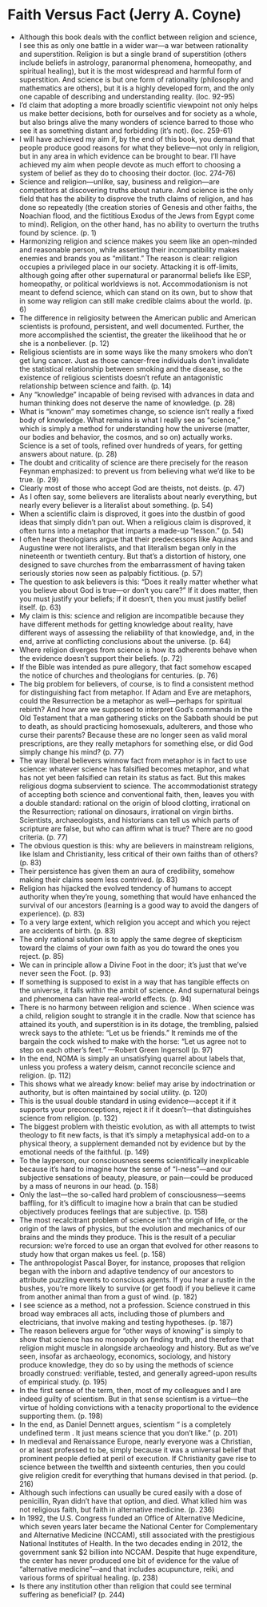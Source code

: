 # Faith Versus Fact (Jerry A. Coyne)
* Although this book deals with the conflict between religion and science, I see this as only one battle in a wider war—a war between rationality and superstition. Religion is but a single brand of superstition (others include beliefs in astrology, paranormal phenomena, homeopathy, and spiritual healing), but it is the most widespread and harmful form of superstition. And science is but one form of rationality (philosophy and mathematics are others), but it is a highly developed form, and the only one capable of describing and understanding reality. (loc. 92-95)
* I’d claim that adopting a more broadly scientific viewpoint not only helps us make better decisions, both for ourselves and for society as a whole, but also brings alive the many wonders of science barred to those who see it as something distant and forbidding (it’s not). (loc. 259-61)
* I will have achieved my aim if, by the end of this book, you demand that people produce good reasons for what they believe—not only in religion, but in any area in which evidence can be brought to bear. I’ll have achieved my aim when people devote as much effort to choosing a system of belief as they do to choosing their doctor. (loc. 274-76)
* Science and religion—unlike, say, business and religion—are competitors at discovering truths about nature. And science is the only field that has the ability to disprove the truth claims of religion, and has done so repeatedly (the creation stories of Genesis and other faiths, the Noachian flood, and the fictitious Exodus of the Jews from Egypt come to mind). Religion, on the other hand, has no ability to overturn the truths found by science. (p. 1)
* Harmonizing religion and science makes you seem like an open-minded and reasonable person, while asserting their incompatibility makes enemies and brands you as “militant.” The reason is clear: religion occupies a privileged place in our society. Attacking it is off-limits, although going after other supernatural or paranormal beliefs like ESP, homeopathy, or political worldviews is not. Accommodationism is not meant to defend science, which can stand on its own, but to show that in some way religion can still make credible claims about the world. (p. 6)
* The difference in religiosity between the American public and American scientists is profound, persistent, and well documented. Further, the more accomplished the scientist, the greater the likelihood that he or she is a nonbeliever. (p. 12)
* Religious scientists are in some ways like the many smokers who don’t get lung cancer. Just as those cancer-free individuals don’t invalidate the statistical relationship between smoking and the disease, so the existence of religious scientists doesn’t refute an antagonistic relationship between science and faith. (p. 14)
* Any “knowledge” incapable of being revised with advances in data and human thinking does not deserve the name of knowledge. (p. 28)
* What is “known” may sometimes change, so science isn’t really a fixed body of knowledge. What remains is what I really see as “science,” which is simply a method for understanding how the universe (matter, our bodies and behavior, the cosmos, and so on) actually works. Science is a set of tools, refined over hundreds of years, for getting answers about nature. (p. 28)
* The doubt and criticality of science are there precisely for the reason Feynman emphasized: to prevent us from believing what we’d like to be true. (p. 29)
* Clearly most of those who accept God are theists, not deists. (p. 47)
* As I often say, some believers are literalists about nearly everything, but nearly every believer is a literalist about something. (p. 54)
* When a scientific claim is disproved, it goes into the dustbin of good ideas that simply didn’t pan out. When a religious claim is disproved, it often turns into a metaphor that imparts a made-up “lesson.” (p. 54)
* I often hear theologians argue that their predecessors like Aquinas and Augustine were not literalists, and that literalism began only in the nineteenth or twentieth century. But that’s a distortion of history, one designed to save churches from the embarrassment of having taken seriously stories now seen as palpably fictitious. (p. 57)
* The question to ask believers is this: “Does it really matter whether what you believe about God is true—or don’t you care?” If it does matter, then you must justify your beliefs; if it doesn’t, then you must justify belief itself. (p. 63)
* My claim is this: science and religion are incompatible because they have different methods for getting knowledge about reality, have different ways of assessing the reliability of that knowledge, and, in the end, arrive at conflicting conclusions about the universe. (p. 64)
* Where religion diverges from science is how its adherents behave when the evidence doesn’t support their beliefs. (p. 72)
* If the Bible was intended as pure allegory, that fact somehow escaped the notice of churches and theologians for centuries. (p. 76)
* The big problem for believers, of course, is to find a consistent method for distinguishing fact from metaphor. If Adam and Eve are metaphors, could the Resurrection be a metaphor as well—perhaps for spiritual rebirth? And how are we supposed to interpret God’s commands in the Old Testament that a man gathering sticks on the Sabbath should be put to death, as should practicing homosexuals, adulterers, and those who curse their parents? Because these are no longer seen as valid moral prescriptions, are they really metaphors for something else, or did God simply change his mind? (p. 77)
* The way liberal believers winnow fact from metaphor is in fact to use science: whatever science has falsified becomes metaphor, and what has not yet been falsified can retain its status as fact. But this makes religious dogma subservient to science. The accommodationist strategy of accepting both science and conventional faith, then, leaves you with a double standard: rational on the origin of blood clotting, irrational on the Resurrection; rational on dinosaurs, irrational on virgin births. Scientists, archaeologists, and historians can tell us which parts of scripture are false, but who can affirm what is true? There are no good criteria. (p. 77)
* The obvious question is this: why are believers in mainstream religions, like Islam and Christianity, less critical of their own faiths than of others? (p. 83)
* Their persistence has given them an aura of credibility, somehow making their claims seem less contrived. (p. 83)
* Religion has hijacked the evolved tendency of humans to accept authority when they’re young, something that would have enhanced the survival of our ancestors (learning is a good way to avoid the dangers of experience). (p. 83)
* To a very large extent, which religion you accept and which you reject are accidents of birth. (p. 83)
* The only rational solution is to apply the same degree of skepticism toward the claims of your own faith as you do toward the ones you reject. (p. 85)
* We can in principle allow a Divine Foot in the door; it’s just that we’ve never seen the Foot. (p. 93)
* If something is supposed to exist in a way that has tangible effects on the universe, it falls within the ambit of science. And supernatural beings and phenomena can have real-world effects. (p. 94)
* There is no harmony between religion and science . When science was a child, religion sought to strangle it in the cradle. Now that science has attained its youth, and superstition is in its dotage, the trembling, palsied wreck says to the athlete: “Let us be friends.” It reminds me of the bargain the cock wished to make with the horse: “Let us agree not to step on each other’s feet.” —Robert Green Ingersoll (p. 97)
* In the end, NOMA is simply an unsatisfying quarrel about labels that, unless you profess a watery deism, cannot reconcile science and religion. (p. 112)
* This shows what we already know: belief may arise by indoctrination or authority, but is often maintained by social utility. (p. 120)
* This is the usual double standard in using evidence—accept it if it supports your preconceptions, reject it if it doesn’t—that distinguishes science from religion. (p. 132)
* The biggest problem with theistic evolution, as with all attempts to twist theology to fit new facts, is that it’s simply a metaphysical add-on to a physical theory, a supplement demanded not by evidence but by the emotional needs of the faithful. (p. 149)
* To the layperson, our consciousness seems scientifically inexplicable because it’s hard to imagine how the sense of “I-ness”—and our subjective sensations of beauty, pleasure, or pain—could be produced by a mass of neurons in our head. (p. 158)
* Only the last—the so-called hard problem of consciousness—seems baffling, for it’s difficult to imagine how a brain that can be studied objectively produces feelings that are subjective. (p. 158)
* The most recalcitrant problem of science isn’t the origin of life, or the origin of the laws of physics, but the evolution and mechanics of our brains and the minds they produce. This is the result of a peculiar recursion: we’re forced to use an organ that evolved for other reasons to study how that organ makes us feel. (p. 158)
* The anthropologist Pascal Boyer, for instance, proposes that religion began with the inborn and adaptive tendency of our ancestors to attribute puzzling events to conscious agents. If you hear a rustle in the bushes, you’re more likely to survive (or get food) if you believe it came from another animal than from a gust of wind. (p. 182)
* I see science as a method, not a profession. Science construed in this broad way embraces all acts, including those of plumbers and electricians, that involve making and testing hypotheses. (p. 187)
* The reason believers argue for “other ways of knowing” is simply to show that science has no monopoly on finding truth, and therefore that religion might muscle in alongside archaeology and history. But as we’ve seen, insofar as archaeology, economics, sociology, and history produce knowledge, they do so by using the methods of science broadly construed: verifiable, tested, and generally agreed-upon results of empirical study. (p. 195)
* In the first sense of the term, then, most of my colleagues and I are indeed guilty of scientism. But in that sense scientism is a virtue—the virtue of holding convictions with a tenacity proportional to the evidence supporting them. (p. 198)
* In the end, as Daniel Dennett argues, scientism “ is a completely undefined term . It just means science that you don’t like.” (p. 201)
* In medieval and Renaissance Europe, nearly everyone was a Christian, or at least professed to be, simply because it was a universal belief that prominent people defied at peril of execution. If Christianity gave rise to science between the twelfth and sixteenth centuries, then you could give religion credit for everything that humans devised in that period. (p. 216)
* Although such infections can usually be cured easily with a dose of penicillin, Ryan didn’t have that option, and died. What killed him was not religious faith, but faith in alternative medicine. (p. 236)
* In 1992, the U.S. Congress funded an Office of Alternative Medicine, which seven years later became the National Center for Complementary and Alternative Medicine (NCCAM), still associated with the prestigious National Institutes of Health. In the two decades ending in 2012, the government sank $2 billion into NCCAM. Despite that huge expenditure, the center has never produced one bit of evidence for the value of “alternative medicine”—and that includes acupuncture, reiki, and various forms of spiritual healing. (p. 238)
* Is there any institution other than religion that could see terminal suffering as beneficial? (p. 244)